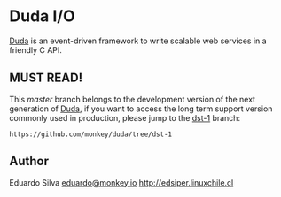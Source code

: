 # Duda I/O

[Duda](http://duda.io) is an event-driven framework to write scalable
web services in a friendly C API.

## MUST READ!

This _master_ branch belongs to the development version of the next
generation of [Duda](http://duda.io), if you want to access the
long term support version commonly used in production, please jump
to the [dst-1](https://github.com/monkey/duda/tree/dst-1) branch:

    https://github.com/monkey/duda/tree/dst-1


## Author

Eduardo Silva <eduardo@monkey.io>
http://edsiper.linuxchile.cl
